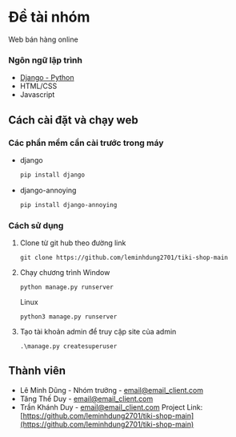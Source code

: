 
# Đề tài nhóm
Web bán hàng online
### Ngôn ngữ lập trình
* [Django - Python](https://https://www.djangoproject.com//)
* HTML/CSS
* Javascript
## Cách cài đặt và chạy web
### Các phần mềm cần cài trước trong máy
* django
  ```sh
  pip install django
  ```
* django-annoying
    ```sh
  pip install django-annoying
    ```
### Cách sử dụng
1. Clone từ git hub theo đường link
   ```
   git clone https://github.com/leminhdung2701/tiki-shop-main
   ```
2. Chạy chương trình 
    Window
   ```
   python manage.py runserver
   ```
   Linux
   ```
   python3 manage.py runserver
   ```
3. Tạo tài khoản admin để truy cập site của admin
     ```
   .\manage.py createsuperuser
   ```

## Thành viên

* Lê Minh Dũng - Nhóm trưởng - email@email_client.com
* Tăng Thế Duy -  email@email_client.com
* Trần Khánh Duy -  email@email_client.com
Project Link: [https://github.com/leminhdung2701/tiki-shop-main](https://github.com/leminhdung2701/tiki-shop-main)

